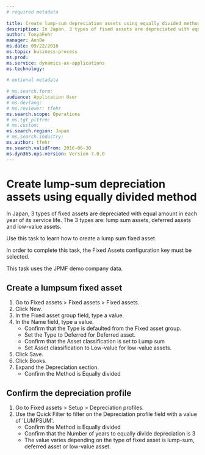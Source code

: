 ```yaml
--- 
# required metadata 
 
title: Create lump-sum depreciation assets using equally divided method
description: In Japan, 3 types of fixed assets are depreciated with equal amount in each year of its service life. The 3 types are - lump sum assets, deferred assets and low-value assets. Use this task to learn how to create a lump sum fixed asset.In order to complete this task, the Fixed Assets configuration key must be selected.This task uses the JPMF demo company data. 
author: TonyaFehr 
manager: AnnBe 
ms.date: 09/22/2016
ms.topic: business-process 
ms.prod:  
ms.service: dynamics-ax-applications 
ms.technology:  
 
# optional metadata 
 
# ms.search.form:   
audience: Application User 
# ms.devlang:  
# ms.reviewer: tfehr 
ms.search.scope: Operations 
# ms.tgt_pltfrm:  
# ms.custom:  
ms.search.region: Japan
# ms.search.industry: 
ms.author: tfehr 
ms.search.validFrom: 2016-06-30 
ms.dyn365.ops.version: Version 7.0.0 
---
```


# Create lump-sum depreciation assets using equally divided method

In Japan, 3 types of fixed assets are depreciated with equal amount in each year of its service life. The 3 types are: lump sum assets, deferred assets and low-value assets. 

Use this task to learn how to create a lump sum fixed asset.

In order to complete this task, the Fixed Assets configuration key must be selected.

This task uses the JPMF demo company data.


## Create a lumpsum fixed asset
1. Go to Fixed assets > Fixed assets > Fixed assets.
2. Click New.
3. In the Fixed asset group field, type a value.
4. In the Name field, type a value.
    * Confirm that the Type is defaulted from the Fixed asset group. 
    * Set the Type to Deferred for Deferred asset.
    * Confirm that the Asset classification is set to Lump sum
    * Set Asset classification to Low-value for low-value assets.
5. Click Save.
6. Click Books.
7. Expand the Depreciation section.
    * Confirm the Method is Equally divided

## Confirm the depreciation profile
1. Go to Fixed assets > Setup > Depreciation profiles.
2. Use the Quick Filter to filter on the Depreciation profile field with a value of 'LUMPSUM'.
    * Confirm the Method is Equally divided
    * Confirm that the Number of years to equally divide depreciation is 3
    * The value varies depending on the type of fixed asset is lump-sum, deferred asset or low-value asset.

